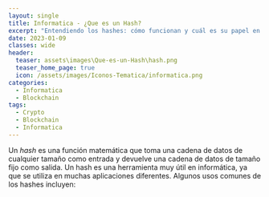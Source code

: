 ```yaml
---
layout: single
title: Informatica - ¿Que es un Hash?
excerpt: "Entendiendo los hashes: cómo funcionan y cuál es su papel en la informática y la criptografía "
date: 2023-01-09
classes: wide
header:
  teaser: assets\images\Que-es-un-Hash\hash.png
  teaser_home_page: true
  icon: /assets/images/Iconos-Tematica/informatica.png
categories:
  - Informatica
  - Blockchain
tags:  
  - Crypto
  - Blockchain
  - Informatica
---
```

Un *hash* es una función matemática que toma una cadena de datos de cualquier tamaño como entrada y devuelve una cadena de datos de tamaño fijo como salida. Un hash es una herramienta muy útil en informática, ya que se utiliza en muchas aplicaciones diferentes. Algunos usos comunes de los hashes incluyen: